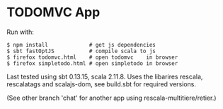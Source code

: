 # TODOMVC App

Run with:
~~~
$ npm install             # get js dependencies
$ sbt fastOptJS           # compile scala to js
$ firefox todomvc.html    # open todomvc    in browser
$ firefox simpletodo.html # open simpletodo in browser
~~~

Last tested using sbt 0.13.15, scala 2.11.8. Uses the libarires rescala,
rescalatags and scalajs-dom, see build.sbt for required versions.

(See other branch 'chat' for another app using rescala-multitiere/retier.)

